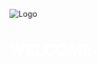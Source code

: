 ![Logo](https://user-images.githubusercontent.com/113699308/190699181-fbde097a-2f69-45a3-98fb-54046aa1d1ab.png)

 # <font color="white">**WELCOME**</font>
